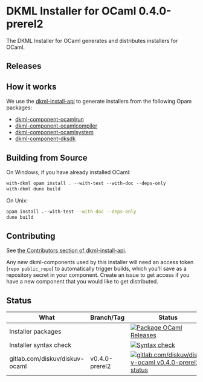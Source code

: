 # DKML Installer for OCaml 0.4.0-prerel2

The DKML Installer for OCaml generates and distributes installers for OCaml.

## Releases

## How it works

We use the [dkml-install-api](https://diskuv.github.io/dkml-install-api/index.html)
to generate installers from the following Opam packages:

* [dkml-component-ocamlrun](http://github.com/diskuv/dkml-component-ocamlcompiler)
* [dkml-component-ocamlcompiler](http://github.com/diskuv/dkml-component-ocamlcompiler)
* [dkml-component-ocamlsystem](http://github.com/diskuv/dkml-component-ocamlsystem)
* [dkml-component-dksdk](http://gitlab.com/diskuv/dkml-component-dksdk)

## Building from Source

On Windows, if you have already installed OCaml:

```powershell
with-dkml opam install . --with-test --with-doc --deps-only
with-dkml dune build
```

On Unix:

```bash
opam install .--with-test --with-doc --deps-only
dune build
```

## Contributing

See [the Contributors section of dkml-install-api](https://github.com/diskuv/dkml-install-api/blob/main/contributors/README.md).

Any new dkml-components used by this installer will need an access token
(`repo public_repo`)
to automatically trigger builds, which you'll save as a repository secret
in your component. Create an issue to get access if you have a new
component that you would like to get distributed.

## Status

| What                           | Branch/Tag     | Status                                                                                                                                                                                                                                     |
| ------------------------------ | -------------- | ------------------------------------------------------------------------------------------------------------------------------------------------------------------------------------------------------------------------------------------ |
| Installer packages             |                | [![Package OCaml Releases](https://github.com/diskuv/dkml-installer-ocaml/actions/workflows/package.yml/badge.svg)](https://github.com/diskuv/dkml-installer-ocaml/actions/workflows/package.yml)                                          |
| Installer syntax check         |                | [![Syntax check](https://github.com/diskuv/dkml-installer-ocaml/actions/workflows/syntax.yml/badge.svg)](https://github.com/diskuv/dkml-installer-ocaml/actions/workflows/syntax.yml)                                                      |
| gitlab.com/diskuv/diskuv-ocaml | v0.4.0-prerel2 | [![gitlab.com/diskuv/diskuv-ocaml v0.4.0-prerel2 status](https://gitlab.com/diskuv/diskuv-ocaml/badges/v0.4.0-prerel2/pipeline.svg "legacy diskuv-ocaml v0.4.0-prerel2")](https://gitlab.com/diskuv/diskuv-ocaml/-/commits/v0.4.0-prerel2) |
